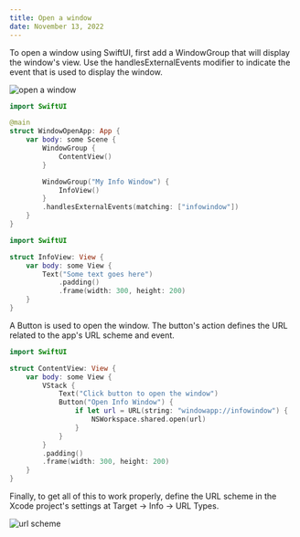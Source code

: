 ```yaml
---
title: Open a window
date: November 13, 2022
---
```


To open a window using SwiftUI, first add a WindowGroup that will display the window's view. Use the handlesExternalEvents modifier to indicate the event that is used to display the window.

<p><img src="../img/window-open1.png" style="max-width:600px;" alt="open a window"></p>

```swift
import SwiftUI

@main
struct WindowOpenApp: App {
    var body: some Scene {
        WindowGroup {
            ContentView()
        }

        WindowGroup("My Info Window") {
            InfoView()
        }
        .handlesExternalEvents(matching: ["infowindow"])
    }
}
```

```swift
import SwiftUI

struct InfoView: View {
    var body: some View {
        Text("Some text goes here")
            .padding()
            .frame(width: 300, height: 200)
    }
}
```

A Button is used to open the window. The button's action defines the URL related to the app's URL scheme and event.

```swift
import SwiftUI

struct ContentView: View {
    var body: some View {
        VStack {
            Text("Click button to open the window")
            Button("Open Info Window") {
                if let url = URL(string: "windowapp://infowindow") {
                    NSWorkspace.shared.open(url)
                }
            }
        }
        .padding()
        .frame(width: 300, height: 200)
    }
}
```

Finally, to get all of this to work properly, define the URL scheme in the Xcode project's settings at Target &rarr; Info &rarr; URL Types.

<p><img src="../img/window-open2.png" style="max-width:1000px;" alt="url scheme"></p>
